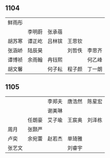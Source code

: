 ## 1104
|     |     |     |     |     |
| --- | --- | --- | --- | --- |
| 鲜雨彤 |  |  |  |  |
|  | 李明蔚 | 张承蓓 |  |  |
| 胡苏寒 | 谭正屹 | 吕林镔 | 王思钦 |  |
| 张涵峤 | 陆辰昊 |  | 刘哲佚 | 李思齐 |
| 谭博祯 | 余雨翰 | 冉钰熙 |  | 何乙峰 |
| 胡文馨 |  | 何子耘 | 程子颜 | 丁一朗 |

## 1105
|     |     |     |     |     |
| --- | --- | --- | --- | --- |
|  |  | 李郑夫 | 唐浩然 | 陈星宏 |
|  |  | 谢美琳 |  |  |
|  | 任朗豪 | 艾子瑜 | 王宸奥 | 刘泽栋 |
| 周月 | 张颢严 |  |  |  |
| 卢奕 | 余宛蕾 | 赵若杰 | 单琦雅 |  |
| 张艺文 |  |  | 刘睿宇 |  |

